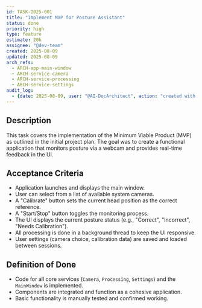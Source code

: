 ```yaml
---
id: TASK-2025-001
title: "Implement MVP for Posture Assistant"
status: done
priority: high
type: feature
estimate: 20h
assignee: "@dev-team"
created: 2025-08-09
updated: 2025-08-09
arch_refs:
  - ARCH-app-main-window
  - ARCH-service-camera
  - ARCH-service-processing
  - ARCH-service-settings
audit_log:
  - {date: 2025-08-09, user: "@AI-DocArchitect", action: "created with status done"}
---
```


## Description
This task covers the implementation of the Minimum Viable Product (MVP) as outlined in the initial project plan. The goal was to create a functional application that monitors posture via a webcam and provides real-time feedback in the UI.

## Acceptance Criteria
*   Application launches and displays the main window.
*   User can select from a list of available system cameras.
*   A "Calibrate" button sets the current head position as the correct reference.
*   A "Start/Stop" button toggles the monitoring process.
*   The UI displays the current posture status (e.g., "Correct", "Incorrect", "Needs Calibration").
*   All processing is done in a background thread to keep the UI responsive.
*   User settings (camera choice, calibration data) are saved and loaded between sessions.

## Definition of Done
*   Code for all core services (`Camera`, `Processing`, `Settings`) and the `MainWindow` is implemented.
*   Components are integrated and function as a cohesive application.
*   Basic functionality is manually tested and confirmed working.

